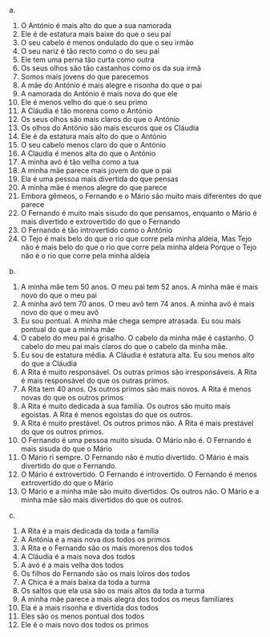 a.
  1. O António é mais alto do que a sua namorada
  2. Ele é de estatura mais baixe do que o seu pai
  3. O seu cabelo é menos ondulado do que o seu irmão
  4. O seu nariz é tão recto como o do seu pai
  5. Ele tem uma perna tão curta como outra
  6. Os seus olhos são tão castanhos como os da sua irmã
  7. Somos mais jovens do que parecemos
  8. A mãe do António é mais alegre e risonha do que o pai
  9. A namorada do António é mais nova do que ele
  10. Ele é menos velho do que o seu primo
  11. A Cláudia é tão morena como o António
  12. Os seus olhos são mais claros do que o António
  13. Os olhos do António são mais escuros que os Cláudia
  14. Ele é da estatura mais alto do que o António
  15. O seu cabelo menos claro do que o António
  16. A Cláudia é menos alta do que o António
  17. A minha avó é tão velha como a tua
  18. A minha mãe parece mais jovem do que o pai
  19. Ela é uma pessoa mais divertida do que pensas
  20. A minha mãe é menos alegre do que parece
  21. Embora gêmeos, o Fernando e o Mário sâo muito mais diferentes do que parece
  22. O Fernando é muito mais sisudo do que pensamos, enquanto o Mário é mais divertido e extrovertido do que o Fernando
  23. O Fernando é tão introvertido como o António
  23. O Tejo é mais belo do que o rio que corre pela minha aldeia,
  Mas Tejo não é mais belo do que o rio que corre pela minha aldeia
  Porque o Tejo não é o rio que corre pela minha aldeia

b.
  1. A minha mãe tem 50 anos. O meu pai tem 52 anos. A minha mãe é mais novo do que o meu pai
  2. A minha avó tem 70 anos. O meu avô tem 74 anos. A minha avó é mais novo do que o meu avô
  3. Eu sou pontual. A minha mãe chega sempre atrasada. Eu sou mais pontual do que a minha mãe
  4. O cabelo do meu pai é grisalho. O cabelo da minha mãe é castanho. O cabelo do meu pai mais claros do que o cabelo da minha mãe.
  5. Eu sou de estatura média. A Cláudia é estatura alta. Eu sou menos alto do que a Cláudia
  6. A Rita é muito responsável. Os outras primos são irresponsáveis. A Rita é mais responsável do que os outras primos.
  7. A Rita tem 40 anos. Os outros primos são mais novos. A Rita é menos novas do que os outros primos
  8. A Rita é muito dedicada à sua familia. Os outros são muito mais egoistas. A Rita é menos egoistas do que os outros.
  9. A Rita é muito prestável. Os outros primos não. A Rita é mais  prestável do que os outros primos.
  10. O Fernando é uma pessoa muito sisuda. O Mário não é. O Fernando é mais sisuda do que o Mário
  11. O Mário ri sempre. O Fernando não é mutio divertido. O Mário é mais divertido do que o Fernando.
  12. O Mário é extrovertido. O Fernando é introvertido. O Fernando é menos extrovertido do que o Mário
  13. O Mário e a minha mãe são muito divertidos. Os outros não. O Mário e a minha mãe são mais divertidos do que os outros.

c.
  1. A Rita é a mais dedicada da toda a família
  2. A Antónia é a mais nova dos todos os primos
  3. A Rita e o Fernando são os mais morenos dos todos
  4. A Cláudia é a mais nova dos todos
  5. A avó é a mais velha dos todos
  6. Os filhos do Fernando são os mais loiros dos todos
  7. A Chica é a mais baixa da toda a turma
  8. Os saltos que ela usa são os mais altos da toda a turma
  9. A minha mãe parece a mais alegra dos todos os meus familiares
  10. Ela é a mais risonha e divertida dos todos
  11. Eles são os menos pontual dos todos
  12. Ele é o mais novo dos todos os primos